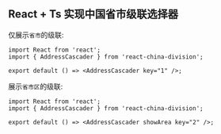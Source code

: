 ## React + Ts 实现中国省市级联选择器

仅展示`省市`的级联:

```tsx
import React from 'react';
import { AddressCascader } from 'react-china-division';

export default () => <AddressCascader key="1" />;
```

展示`省市区`的级联:

```tsx
import React from 'react';
import { AddressCascader } from 'react-china-division';

export default () => <AddressCascader showArea key="2" />;
```

<API></API>
